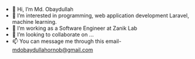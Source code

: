 - 👋 Hi, I’m Md. Obaydullah
- 👀 I’m interested in programming, web application development Laravel, machine learning.
- 🌱 I’m working as a Software Engineer at Zanik Lab
- 💞️ I’m looking to collaborate on ...
- 📫 You can message me through this email- mdobaydullahornob@gmail.com

<!---
obaydullah-ewu/obaydullah-ewu is a ✨ special ✨ repository because its `README.md` (this file) appears on your GitHub profile.
You can click the Preview link to take a look at your changes.
--->
